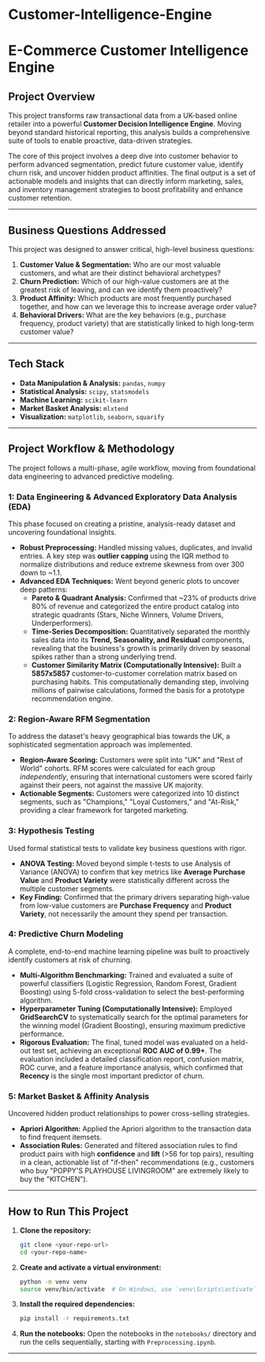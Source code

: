 # Customer-Intelligence-Engine
# E-Commerce Customer Intelligence Engine

## Project Overview

This project transforms raw transactional data from a UK-based online retailer into a powerful **Customer Decision Intelligence Engine**. Moving beyond standard historical reporting, this analysis builds a comprehensive suite of tools to enable proactive, data-driven strategies.

The core of this project involves a deep dive into customer behavior to perform advanced segmentation, predict future customer value, identify churn risk, and uncover hidden product affinities. The final output is a set of actionable models and insights that can directly inform marketing, sales, and inventory management strategies to boost profitability and enhance customer retention.

---

## Business Questions Addressed

This project was designed to answer critical, high-level business questions:

1.  **Customer Value & Segmentation:** Who are our most valuable customers, and what are their distinct behavioral archetypes?
2.  **Churn Prediction:** Which of our high-value customers are at the greatest risk of leaving, and can we identify them proactively?
3.  **Product Affinity:** Which products are most frequently purchased together, and how can we leverage this to increase average order value?
4.  **Behavioral Drivers:** What are the key behaviors (e.g., purchase frequency, product variety) that are statistically linked to high long-term customer value?

---

## Tech Stack

* **Data Manipulation & Analysis:** `pandas`, `numpy`
* **Statistical Analysis:** `scipy`, `statsmodels`
* **Machine Learning:** `scikit-learn`
* **Market Basket Analysis:** `mlxtend`
* **Visualization:** `matplotlib`, `seaborn`, `squarify`

---

## Project Workflow & Methodology

The project follows a multi-phase, agile workflow, moving from foundational data engineering to advanced predictive modeling.

### 1: Data Engineering & Advanced Exploratory Data Analysis (EDA)

This phase focused on creating a pristine, analysis-ready dataset and uncovering foundational insights.

* **Robust Preprocessing:** Handled missing values, duplicates, and invalid entries. A key step was **outlier capping** using the IQR method to normalize distributions and reduce extreme skewness from over 300 down to ~1.1.
* **Advanced EDA Techniques:** Went beyond generic plots to uncover deep patterns:
    * **Pareto & Quadrant Analysis:** Confirmed that ~23% of products drive 80% of revenue and categorized the entire product catalog into strategic quadrants (Stars, Niche Winners, Volume Drivers, Underperformers).
    * **Time-Series Decomposition:** Quantitatively separated the monthly sales data into its **Trend, Seasonality, and Residual** components, revealing that the business's growth is primarily driven by seasonal spikes rather than a strong underlying trend.
    * **Customer Similarity Matrix (Computationally Intensive):** Built a **5857x5857** customer-to-customer correlation matrix based on purchasing habits. This computationally demanding step, involving millions of pairwise calculations, formed the basis for a prototype recommendation engine.

### 2: Region-Aware RFM Segmentation

To address the dataset's heavy geographical bias towards the UK, a sophisticated segmentation approach was implemented.

* **Region-Aware Scoring:** Customers were split into "UK" and "Rest of World" cohorts. RFM scores were calculated for each group *independently*, ensuring that international customers were scored fairly against their peers, not against the massive UK majority.
* **Actionable Segments:** Customers were categorized into 10 distinct segments, such as "Champions," "Loyal Customers," and "At-Risk," providing a clear framework for targeted marketing.

### 3: Hypothesis Testing

Used formal statistical tests to validate key business questions with rigor.

* **ANOVA Testing:** Moved beyond simple t-tests to use Analysis of Variance (ANOVA) to confirm that key metrics like **Average Purchase Value** and **Product Variety** were statistically different across the multiple customer segments.
* **Key Finding:** Confirmed that the primary drivers separating high-value from low-value customers are **Purchase Frequency** and **Product Variety**, not necessarily the amount they spend per transaction.

### 4: Predictive Churn Modeling

A complete, end-to-end machine learning pipeline was built to proactively identify customers at risk of churning.

* **Multi-Algorithm Benchmarking:** Trained and evaluated a suite of powerful classifiers (Logistic Regression, Random Forest, Gradient Boosting) using 5-fold cross-validation to select the best-performing algorithm.
* **Hyperparameter Tuning (Computationally Intensive):** Employed **GridSearchCV** to systematically search for the optimal parameters for the winning model (Gradient Boosting), ensuring maximum predictive performance.
* **Rigorous Evaluation:** The final, tuned model was evaluated on a held-out test set, achieving an exceptional **ROC AUC of 0.99+**. The evaluation included a detailed classification report, confusion matrix, ROC curve, and a feature importance analysis, which confirmed that **Recency** is the single most important predictor of churn.

### 5: Market Basket & Affinity Analysis

Uncovered hidden product relationships to power cross-selling strategies.

* **Apriori Algorithm:** Applied the Apriori algorithm to the transaction data to find frequent itemsets.
* **Association Rules:** Generated and filtered association rules to find product pairs with high **confidence** and **lift** (>56 for top pairs), resulting in a clean, actionable list of "if-then" recommendations (e.g., customers who buy "POPPY'S PLAYHOUSE LIVINGROOM" are extremely likely to buy the "KITCHEN").

---

## How to Run This Project

1.  **Clone the repository:**
    ```bash
    git clone <your-repo-url>
    cd <your-repo-name>
    ```
2.  **Create and activate a virtual environment:**
    ```bash
    python -m venv venv
    source venv/bin/activate  # On Windows, use `venv\Scripts\activate`
    ```
3.  **Install the required dependencies:**
    ```bash
    pip install -r requirements.txt
    ```
4.  **Run the notebooks:** Open the notebooks in the `notebooks/` directory and run the cells sequentially, starting with `Preprocessing.ipynb`.

---
